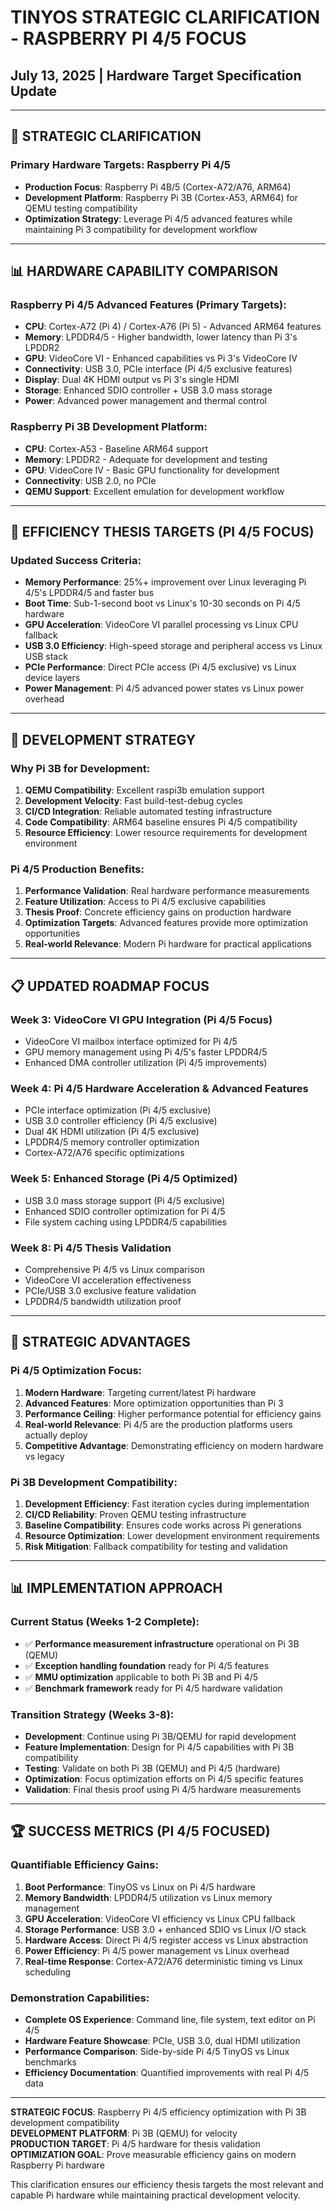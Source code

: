 # TINYOS STRATEGIC CLARIFICATION - RASPBERRY PI 4/5 FOCUS
## July 13, 2025 | Hardware Target Specification Update

---

## 🎯 **STRATEGIC CLARIFICATION**

### **Primary Hardware Targets: Raspberry Pi 4/5**
- **Production Focus**: Raspberry Pi 4B/5 (Cortex-A72/A76, ARM64)
- **Development Platform**: Raspberry Pi 3B (Cortex-A53, ARM64) for QEMU testing compatibility
- **Optimization Strategy**: Leverage Pi 4/5 advanced features while maintaining Pi 3 compatibility for development workflow

---

## 📊 **HARDWARE CAPABILITY COMPARISON**

### **Raspberry Pi 4/5 Advanced Features (Primary Targets):**
- **CPU**: Cortex-A72 (Pi 4) / Cortex-A76 (Pi 5) - Advanced ARM64 features
- **Memory**: LPDDR4/5 - Higher bandwidth, lower latency than Pi 3's LPDDR2
- **GPU**: VideoCore VI - Enhanced capabilities vs Pi 3's VideoCore IV
- **Connectivity**: USB 3.0, PCIe interface (Pi 4/5 exclusive features)
- **Display**: Dual 4K HDMI output vs Pi 3's single HDMI
- **Storage**: Enhanced SDIO controller + USB 3.0 mass storage
- **Power**: Advanced power management and thermal control

### **Raspberry Pi 3B Development Platform:**
- **CPU**: Cortex-A53 - Baseline ARM64 support
- **Memory**: LPDDR2 - Adequate for development and testing
- **GPU**: VideoCore IV - Basic GPU functionality for development
- **Connectivity**: USB 2.0, no PCIe
- **QEMU Support**: Excellent emulation for development workflow

---

## 🚀 **EFFICIENCY THESIS TARGETS (PI 4/5 FOCUS)**

### **Updated Success Criteria:**
- **Memory Performance**: 25%+ improvement over Linux leveraging Pi 4/5's LPDDR4/5 and faster bus
- **Boot Time**: Sub-1-second boot vs Linux's 10-30 seconds on Pi 4/5 hardware
- **GPU Acceleration**: VideoCore VI parallel processing vs Linux CPU fallback
- **USB 3.0 Efficiency**: High-speed storage and peripheral access vs Linux USB stack
- **PCIe Performance**: Direct PCIe access (Pi 4/5 exclusive) vs Linux device layers
- **Power Management**: Pi 4/5 advanced power states vs Linux power overhead

---

## 🔧 **DEVELOPMENT STRATEGY**

### **Why Pi 3B for Development:**
1. **QEMU Compatibility**: Excellent raspi3b emulation support
2. **Development Velocity**: Fast build-test-debug cycles
3. **CI/CD Integration**: Reliable automated testing infrastructure
4. **Code Compatibility**: ARM64 baseline ensures Pi 4/5 compatibility
5. **Resource Efficiency**: Lower resource requirements for development environment

### **Pi 4/5 Production Benefits:**
1. **Performance Validation**: Real hardware performance measurements
2. **Feature Utilization**: Access to Pi 4/5 exclusive capabilities
3. **Thesis Proof**: Concrete efficiency gains on production hardware
4. **Optimization Targets**: Advanced features provide more optimization opportunities
5. **Real-world Relevance**: Modern Pi hardware for practical applications

---

## 📋 **UPDATED ROADMAP FOCUS**

### **Week 3: VideoCore VI GPU Integration (Pi 4/5 Focus)**
- VideoCore VI mailbox interface optimized for Pi 4/5
- GPU memory management using Pi 4/5's faster LPDDR4/5
- Enhanced DMA controller utilization (Pi 4/5 improvements)

### **Week 4: Pi 4/5 Hardware Acceleration & Advanced Features**
- PCIe interface optimization (Pi 4/5 exclusive)
- USB 3.0 controller efficiency (Pi 4/5 exclusive)
- Dual 4K HDMI utilization (Pi 4/5 exclusive)
- LPDDR4/5 memory controller optimization
- Cortex-A72/A76 specific optimizations

### **Week 5: Enhanced Storage (Pi 4/5 Optimized)**
- USB 3.0 mass storage support (Pi 4/5 exclusive)
- Enhanced SDIO controller optimization for Pi 4/5
- File system caching using LPDDR4/5 capabilities

### **Week 8: Pi 4/5 Thesis Validation**
- Comprehensive Pi 4/5 vs Linux comparison
- VideoCore VI acceleration effectiveness
- PCIe/USB 3.0 exclusive feature validation
- LPDDR4/5 bandwidth utilization proof

---

## 🎯 **STRATEGIC ADVANTAGES**

### **Pi 4/5 Optimization Focus:**
1. **Modern Hardware**: Targeting current/latest Pi hardware
2. **Advanced Features**: More optimization opportunities than Pi 3
3. **Performance Ceiling**: Higher performance potential for efficiency gains
4. **Real-world Relevance**: Pi 4/5 are the production platforms users actually deploy
5. **Competitive Advantage**: Demonstrating efficiency on modern hardware vs legacy

### **Pi 3B Development Compatibility:**
1. **Development Efficiency**: Fast iteration cycles during implementation
2. **CI/CD Reliability**: Proven QEMU testing infrastructure
3. **Baseline Compatibility**: Ensures code works across Pi generations
4. **Resource Optimization**: Lower development environment requirements
5. **Risk Mitigation**: Fallback compatibility for testing and validation

---

## 📊 **IMPLEMENTATION APPROACH**

### **Current Status (Weeks 1-2 Complete):**
- ✅ **Performance measurement infrastructure** operational on Pi 3B (QEMU)
- ✅ **Exception handling foundation** ready for Pi 4/5 features
- ✅ **MMU optimization** applicable to both Pi 3B and Pi 4/5
- ✅ **Benchmark framework** ready for Pi 4/5 hardware validation

### **Transition Strategy (Weeks 3-8):**
- **Development**: Continue using Pi 3B/QEMU for rapid development
- **Feature Implementation**: Design for Pi 4/5 capabilities with Pi 3B compatibility
- **Testing**: Validate on both Pi 3B (QEMU) and Pi 4/5 (hardware)
- **Optimization**: Focus optimization efforts on Pi 4/5 specific features
- **Validation**: Final thesis proof using Pi 4/5 hardware measurements

---

## 🏆 **SUCCESS METRICS (PI 4/5 FOCUSED)**

### **Quantifiable Efficiency Gains:**
1. **Boot Performance**: TinyOS vs Linux on Pi 4/5 hardware
2. **Memory Bandwidth**: LPDDR4/5 utilization vs Linux memory management
3. **GPU Acceleration**: VideoCore VI efficiency vs Linux CPU fallback
4. **Storage Performance**: USB 3.0 + enhanced SDIO vs Linux I/O stack
5. **Hardware Access**: Direct Pi 4/5 register access vs Linux abstraction
6. **Power Efficiency**: Pi 4/5 power management vs Linux overhead
7. **Real-time Response**: Cortex-A72/A76 deterministic timing vs Linux scheduling

### **Demonstration Capabilities:**
- **Complete OS Experience**: Command line, file system, text editor on Pi 4/5
- **Hardware Feature Showcase**: PCIe, USB 3.0, dual HDMI utilization
- **Performance Comparison**: Side-by-side Pi 4/5 TinyOS vs Linux benchmarks
- **Efficiency Documentation**: Quantified improvements with real Pi 4/5 data

---

**STRATEGIC FOCUS**: Raspberry Pi 4/5 efficiency optimization with Pi 3B development compatibility  
**DEVELOPMENT PLATFORM**: Pi 3B (QEMU) for velocity  
**PRODUCTION TARGET**: Pi 4/5 hardware for thesis validation  
**OPTIMIZATION GOAL**: Prove measurable efficiency gains on modern Raspberry Pi hardware

This clarification ensures our efficiency thesis targets the most relevant and capable Pi hardware while maintaining practical development velocity.
